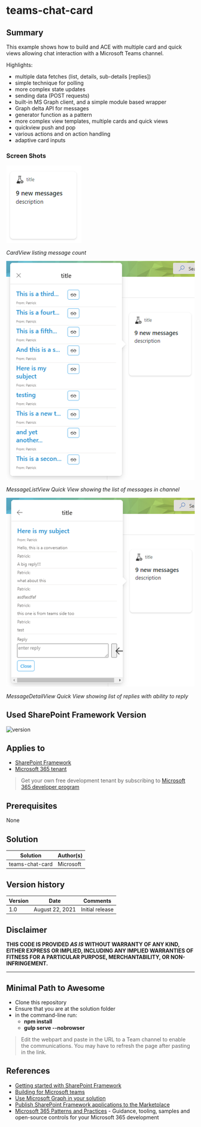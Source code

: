 # teams-chat-card

## Summary

This example shows how to build and ACE with multiple card and quick views allowing chat interaction with a Microsoft Teams channel.

Highlights:

- multiple data fetches (list, details, sub-details [replies])
- simple technique for polling
- more complex state updates
- sending data (POST requests)
- built-in MS Graph client, and a simple module based wrapper
- Graph delta API for messages
- generator function as a pattern
- more complex view templates, multiple cards and quick views
- quickview push and pop
- various actions and on action handling
- adaptive card inputs

### Screen Shots

![CardView](./images/CardView.PNG)

_CardView listing message count_

![MessageListView](./images/MessageListView.PNG)

_MessageListView Quick View showing the list of messages in channel_

![MessageDetailView](./images/MessageDetailView.PNG)

_MessageDetailView Quick View showing list of replies with ability to reply_

## Used SharePoint Framework Version

![version](https://img.shields.io/badge/version-1.13.0-green.svg)

## Applies to

- [SharePoint Framework](https://aka.ms/spfx)
- [Microsoft 365 tenant](https://docs.microsoft.com/en-us/sharepoint/dev/spfx/set-up-your-developer-tenant)

> Get your own free development tenant by subscribing to [Microsoft 365 developer program](http://aka.ms/o365devprogram)

## Prerequisites

None

## Solution

Solution|Author(s)
--------|---------
teams-chat-card | Microsoft

## Version history

Version|Date|Comments
-------|----|--------
1.0|August 22, 2021|Initial release

## Disclaimer

**THIS CODE IS PROVIDED *AS IS* WITHOUT WARRANTY OF ANY KIND, EITHER EXPRESS OR IMPLIED, INCLUDING ANY IMPLIED WARRANTIES OF FITNESS FOR A PARTICULAR PURPOSE, MERCHANTABILITY, OR NON-INFRINGEMENT.**

---

## Minimal Path to Awesome

- Clone this repository
- Ensure that you are at the solution folder
- in the command-line run:
  - **npm install**
  - **gulp serve --nobrowser**

> Edit the webpart and paste in the URL to a Team channel to enable the communications. You may have to refresh the page after pasting in the link.


## References

- [Getting started with SharePoint Framework](https://docs.microsoft.com/en-us/sharepoint/dev/spfx/set-up-your-developer-tenant)
- [Building for Microsoft teams](https://docs.microsoft.com/en-us/sharepoint/dev/spfx/build-for-teams-overview)
- [Use Microsoft Graph in your solution](https://docs.microsoft.com/en-us/sharepoint/dev/spfx/web-parts/get-started/using-microsoft-graph-apis)
- [Publish SharePoint Framework applications to the Marketplace](https://docs.microsoft.com/en-us/sharepoint/dev/spfx/publish-to-marketplace-overview)
- [Microsoft 365 Patterns and Practices](https://aka.ms/m365pnp) - Guidance, tooling, samples and open-source controls for your Microsoft 365 development
